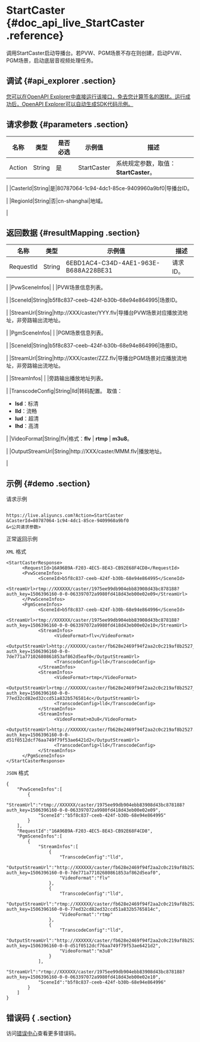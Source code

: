 # StartCaster {#doc_api_live_StartCaster .reference}

调用StartCaster启动导播台。若PVW、PGM场景不存在则创建，启动PVW、PGM场景，启动底层音视频处理任务。

## 调试 {#api_explorer .section}

[您可以在OpenAPI Explorer中直接运行该接口，免去您计算签名的困扰。运行成功后，OpenAPI Explorer可以自动生成SDK代码示例。](https://api.aliyun.com/#product=live&api=StartCaster&type=RPC&version=2016-11-01)

## 请求参数 {#parameters .section}

|名称|类型|是否必选|示例值|描述|
|--|--|----|---|--|
|Action|String|是|StartCaster|系统规定参数，取值：**StartCaster**。

 |
|CasterId|String|是|80787064-1c94-4dc1-85ce-9409960a9bf0|导播台ID。

 |
|RegionId|String|否|cn-shanghai|地域。

 |

## 返回数据 {#resultMapping .section}

|名称|类型|示例值|描述|
|--|--|---|--|
|RequestId|String|6EBD1AC4-C34D-4AE1-963E-B688A228BE31|请求ID。

 |
|PvwSceneInfos| | |PVW场景信息列表。

 |
|SceneId|String|b5f8c837-ceeb-424f-b30b-68e94e864995|场景ID。

 |
|StreamUrl|String|http://XXX/caster/YYY.flv|导播台PVW场景对应播放流地址，非旁路输出流地址。

 |
|PgmSceneInfos| | |PGM场景信息列表。

 |
|SceneId|String|b5f8c837-ceeb-424f-b30b-68e94e864996|场景ID。

 |
|StreamUrl|String|http://XXX/caster/ZZZ.flv|导播台PGM场景对应播放流地址，非旁路输出流地址。

 |
|StreamInfos| | |旁路输出播放地址列表。

 |
|TranscodeConfig|String|lld|转码配置。 取值：

 -   **lsd**：标清
-   **lld**：流畅
-   **lud**：超清
-   **lhd**：高清

 |
|VideoFormat|String|flv|格式：**flv** | **rtmp** | **m3u8**。

 |
|OutputStreamUrl|String|http://XXX/caster/MMM.flv|播放地址。

 |

## 示例 {#demo .section}

请求示例

``` {#request_demo}

https://live.aliyuncs.com?Action=StartCaster
&CasterId=80787064-1c94-4dc1-85ce-9409960a9bf0
&<公共请求参数>

```

正常返回示例

`XML` 格式

``` {#xml_return_success_demo}
<StartCasterResponse>
	  <RequestId>16A96B9A-F203-4EC5-8E43-CB92E68F4CD8</RequestId>
	  <PvwSceneInfos>
		    <SceneId>b5f8c837-ceeb-424f-b30b-68e94e864995</SceneId>
		    <StreamUrl>rtmp://XXXXXX/caster/1975ee99db904ebb83908d43bc878188?auth_key=1506396160-0-0-063397072a9980fd418d43eb00e02e09</StreamUrl>
	  </PvwSceneInfos>
	  <PgmSceneInfos>
		    <SceneId>b5f8c837-ceeb-424f-b30b-68e94e864996</SceneId>
		    <StreamUrl>rtmp://XXXXXX/caster/1975ee99db904ebb83908d43bc878188?auth_key=1506396160-0-0-063397072a9980fd418d43eb00e02e10</StreamUrl>
		    <StreamInfos>
			      <VideoFormat>flv</VideoFormat>
			      <OutputStreamUrl>http://XXXXXX/caster/fb628e2469f94f2aa2c0c219af8b2527_lld.flv?auth_key=1506396160-0-0-7de771a77102680861853af862d5eaf0</OutputStreamUrl>
			      <TranscodeConfig>lld</TranscodeConfig>
		    </StreamInfos>
		    <StreamInfos>
			      <VideoFormat>rtmp</VideoFormat>
			      <OutputStreamUrl>rtmp://XXXXXX/caster/fb628e2469f94f2aa2c0c219af8b2527_lld?auth_key=1506396160-0-0-77ed32cd82ed32ccd51a832b5765814c</OutputStreamUrl>
			      <TranscodeConfig>lld</TranscodeConfig>
		    </StreamInfos>
		    <StreamInfos>
			      <VideoFormat>m3u8</VideoFormat>
			      <OutputStreamUrl>http://XXXXXX/caster/fb628e2469f94f2aa2c0c219af8b2527.m3u8?auth_key=1506396160-0-0-d51f0512dcf76aa749f79f53ae6421d2</OutputStreamUrl>
			      <TranscodeConfig>lld</TranscodeConfig>
		    </StreamInfos>
	  </PgmSceneInfos>
</StartCasterResponse>
```

`JSON` 格式

``` {#json_return_success_demo}
{
	"PvwSceneInfos":[
		{
			"StreamUrl":"rtmp://XXXXXX/caster/1975ee99db904ebb83908d43bc878188?auth_key=1506396160-0-0-063397072a9980fd418d43eb00e02e09",
			"SceneId":"b5f8c837-ceeb-424f-b30b-68e94e864995"
		}
	],
	"RequestId":"16A96B9A-F203-4EC5-8E43-CB92E68F4CD8",
	"PgmSceneInfos":[
		{
			"StreamInfos":[
				{
					"TranscodeConfig":"lld",
					"OutputStreamUrl":"http://XXXXXX/caster/fb628e2469f94f2aa2c0c219af8b2527_lld.flv?auth_key=1506396160-0-0-7de771a77102680861853af862d5eaf0",
					"VideoFormat":"flv"
				},
				{
					"TranscodeConfig":"lld",
					"OutputStreamUrl":"rtmp://XXXXXX/caster/fb628e2469f94f2aa2c0c219af8b2527_lld?auth_key=1506396160-0-0-77ed32cd82ed32ccd51a832b5765814c",
					"VideoFormat":"rtmp"
				},
				{
					"TranscodeConfig":"lld",
					"OutputStreamUrl":"http://XXXXXX/caster/fb628e2469f94f2aa2c0c219af8b2527.m3u8?auth_key=1506396160-0-0-d51f0512dcf76aa749f79f53ae6421d2",
					"VideoFormat":"m3u8"
				}
			],
			"StreamUrl":"rtmp://XXXXXX/caster/1975ee99db904ebb83908d43bc878188?auth_key=1506396160-0-0-063397072a9980fd418d43eb00e02e10",
			"SceneId":"b5f8c837-ceeb-424f-b30b-68e94e864996"
		}
	]
}
```

## 错误码 { .section}

访问[错误中心](https://error-center.aliyun.com/status/product/live)查看更多错误码。

